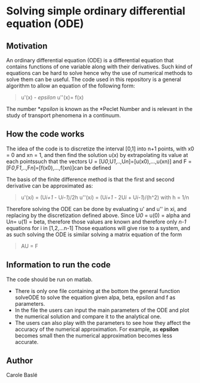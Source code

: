 # Solving simple ordinary differential equation (ODE)

## Motivation 
An ordinary differential equation (ODE) is a differential equation that contains functions of one variable along with their derivatives. Such kind of equations can be hard to solve hence why the use of numerical methods to solve them can be useful.
The code used in this repository is a general algorithm to allow an equation of the following form: 
>   u'(x)  \- *epsilon* u''(x)= f(x)      

The number **epsilon* is known as the *Peclet Number and is relevant in the study of transport phenomena in a continuum. 

## How the code works 
The idea of the code is to discretize the interval [0,1] into n+1 points, with x0 = 0 and xn = 1, 
and then find the solution u(x) by extrapolating its value at each pointssuch that the vectors U = [U*0*,U*1*,..,U*n*]=[u(x0),...,u(xn)] and F = [F*0*,F*1*,..,F*n*]=[f(x0),...,f(xn)]can be defined

The basis of the finite difference method is that the first and second derivative can be approximated as:
> u'(x*i*) = (U*i+1* - U*i-1*)/2h 
> u''(x*i*) = (U*i+1* - 2U*i* + U*i-1*)/(h^2)
with h = 1/n

Therefore solving the ODE can be done by evaluating u' and u'' in xi, and replacing by the discretization defined above.
Since U*0* = u(0) = alpha and U*n*= u(1) = beta, therefore those values are known and therefore only *n-1* equations for i in [1,2,...n-1]
Those equations will give rise to a system, and as such solving the ODE is similar solving a matrix equation of the form 
> AU = F

## Information to run the code
The code should be run on matlab. 
- There is only one file containing at the bottom the general function solveODE to solve the equation given alpa, beta, epsilon and f as parameters. 
- In the file the users can input the main parameters of the ODE and plot the numerical solution and compare it to the analytical one.
- The users can also play with the parameters to see how they affect the accuracy of the numerical approximation. For example, as **epsilon** becomes small then the numerical approximation becomes less accurate.

## Author 
Carole Baslé

